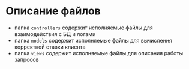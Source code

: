 # Описание файлов

-   папка `controllers` содержит исполняемые файлы для взаимодействия с БД и логами
-   папка `models` содержит исполняемые файлы для вычисления корректной ставки клиента
-   папка `views` содержит исполняемые файлы для описания работы запросов
